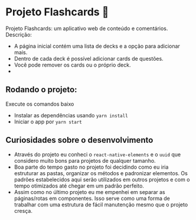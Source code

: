 # Projeto Flashcards :blue_book:

Projeto Flashcards: um aplicativo web de conteúdo e comentários.
Descrição:

- A página inicial contém uma lista de decks e a opção para adicionar mais.
- Dentro de cada deck é possível adicionar cards de questões.
- Você pode remover os cards ou o próprio deck.
-

## Rodando o projeto:
Execute os comandos baixo
* Instalar as dependências usando `yarn install`
* Iniciar o app por `yarn start`

## Curiosidades sobre o desenvolvimento
- Através do projeto eu conheci o `react-native-elements` e o `uuid` que considero muito bons para projetos de qualquer tamanho.
- Boa parte do tempo gasto no projeto foi decidindo como eu iria estruturar as pastas, organizar os métodos e padronizar elementos. Os padrões estabelecidos aqui serão utilizados em outros projetos e com o tempo otimizados até chegar em um padrão perfeito.
- Assim como no último projeto eu me empenhei em separar as páginas/rotas em componentes. Isso serve como uma forma de trabalhar com uma estrutura de fácil manutenção mesmo que o projeto cresça.

